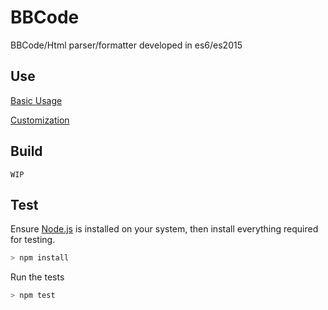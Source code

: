 # BBCode 
BBCode/Html parser/formatter developed in es6/es2015

## Use
[Basic Usage](docs/using.md)

[Customization](docs/customize.md)

## Build

`WIP`

## Test

Ensure [Node.js](https://nodejs.org) is installed on your system, then install everything required for testing.
```javascript
> npm install
```

Run the tests
```javascript
> npm test
```